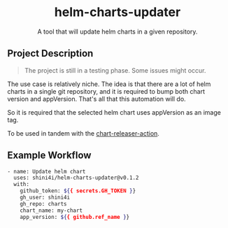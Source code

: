 <div align="center">

# helm-charts-updater

A tool that will update helm charts in a given repository.

</div>

## Project Description

> The project is still in a testing phase. Some issues might occur.

The use case is relatively niche. The idea is that there are a lot of helm charts in a single git
repository, and it is required to bump both chart version and appVersion. That's all that this automation will do.

So it is required that the selected helm chart uses appVersion as an image tag.

To be used in tandem with the [chart-releaser-action](https://github.com/helm/chart-releaser-action).

## Example Workflow

```bash
- name: Update helm chart
  uses: shini4i/helm-charts-updater@v0.1.2
  with:
    github_token: ${{ secrets.GH_TOKEN }}
    gh_user: shini4i
    gh_repo: charts
    chart_name: my-chart
    app_version: ${{ github.ref_name }}
